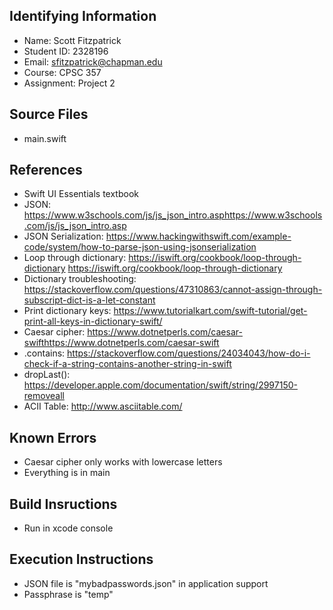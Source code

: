 ## Identifying Information

* Name: Scott Fitzpatrick
* Student ID: 2328196
* Email: sfitzpatrick@chapman.edu
* Course: CPSC 357
* Assignment: Project 2

## Source Files

* main.swift

## References

* Swift UI Essentials textbook
* JSON: https://www.w3schools.com/js/js_json_intro.asphttps://www.w3schools.com/js/js_json_intro.asp
* JSON Serialization: https://www.hackingwithswift.com/example-code/system/how-to-parse-json-using-jsonserialization
* Loop through dictionary: https://iswift.org/cookbook/loop-through-dictionary https://iswift.org/cookbook/loop-through-dictionary
* Dictionary troubleshooting: https://stackoverflow.com/questions/47310863/cannot-assign-through-subscript-dict-is-a-let-constant
* Print dictionary keys:  https://www.tutorialkart.com/swift-tutorial/get-print-all-keys-in-dictionary-swift/
* Caesar cipher: https://www.dotnetperls.com/caesar-swifthttps://www.dotnetperls.com/caesar-swift
* .contains: https://stackoverflow.com/questions/24034043/how-do-i-check-if-a-string-contains-another-string-in-swift
* dropLast(): https://developer.apple.com/documentation/swift/string/2997150-removeall
* ACII Table: http://www.asciitable.com/

## Known Errors

* Caesar cipher only works with lowercase letters
* Everything is in main

## Build Insructions

* Run in xcode console

## Execution Instructions

* JSON file is "mybadpasswords.json" in application support
* Passphrase is "temp"
